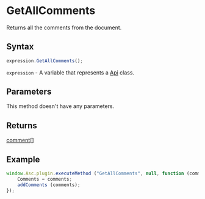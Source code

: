 # GetAllComments

Returns all the comments from the document.

## Syntax

```javascript
expression.GetAllComments();
```

`expression` - A variable that represents a [Api](Methods.md) class.

## Parameters

This method doesn't have any parameters.

## Returns

[comment](../Enumeration/comment.md)[]

## Example

```javascript
window.Asc.plugin.executeMethod ("GetAllComments", null, function (comments) {
    Comments = comments;
    addComments (comments);
});
```
